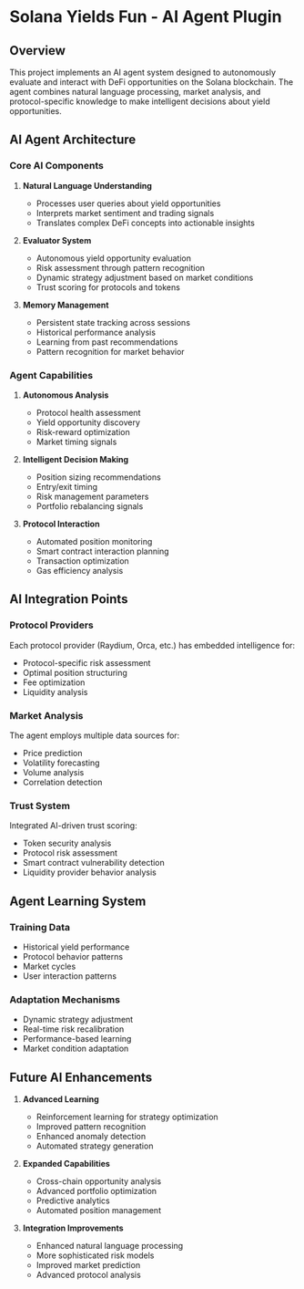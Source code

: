 # Solana Yields Fun - AI Agent Plugin

## Overview

This project implements an AI agent system designed to autonomously evaluate and interact with DeFi opportunities on the Solana blockchain. The agent combines natural language processing, market analysis, and protocol-specific knowledge to make intelligent decisions about yield opportunities.

## AI Agent Architecture

### Core AI Components

1. **Natural Language Understanding**

    - Processes user queries about yield opportunities
    - Interprets market sentiment and trading signals
    - Translates complex DeFi concepts into actionable insights

2. **Evaluator System**

    - Autonomous yield opportunity evaluation
    - Risk assessment through pattern recognition
    - Dynamic strategy adjustment based on market conditions
    - Trust scoring for protocols and tokens

3. **Memory Management**
    - Persistent state tracking across sessions
    - Historical performance analysis
    - Learning from past recommendations
    - Pattern recognition for market behavior

### Agent Capabilities

1. **Autonomous Analysis**

    - Protocol health assessment
    - Yield opportunity discovery
    - Risk-reward optimization
    - Market timing signals

2. **Intelligent Decision Making**

    - Position sizing recommendations
    - Entry/exit timing
    - Risk management parameters
    - Portfolio rebalancing signals

3. **Protocol Interaction**
    - Automated position monitoring
    - Smart contract interaction planning
    - Transaction optimization
    - Gas efficiency analysis

## AI Integration Points

### Protocol Providers

Each protocol provider (Raydium, Orca, etc.) has embedded intelligence for:

- Protocol-specific risk assessment
- Optimal position structuring
- Fee optimization
- Liquidity analysis

### Market Analysis

The agent employs multiple data sources for:

- Price prediction
- Volatility forecasting
- Volume analysis
- Correlation detection

### Trust System

Integrated AI-driven trust scoring:

- Token security analysis
- Protocol risk assessment
- Smart contract vulnerability detection
- Liquidity provider behavior analysis

## Agent Learning System

### Training Data

- Historical yield performance
- Protocol behavior patterns
- Market cycles
- User interaction patterns

### Adaptation Mechanisms

- Dynamic strategy adjustment
- Real-time risk recalibration
- Performance-based learning
- Market condition adaptation

## Future AI Enhancements

1. **Advanced Learning**

    - Reinforcement learning for strategy optimization
    - Improved pattern recognition
    - Enhanced anomaly detection
    - Automated strategy generation

2. **Expanded Capabilities**

    - Cross-chain opportunity analysis
    - Advanced portfolio optimization
    - Predictive analytics
    - Automated position management

3. **Integration Improvements**
    - Enhanced natural language processing
    - More sophisticated risk models
    - Improved market prediction
    - Advanced protocol analysis
